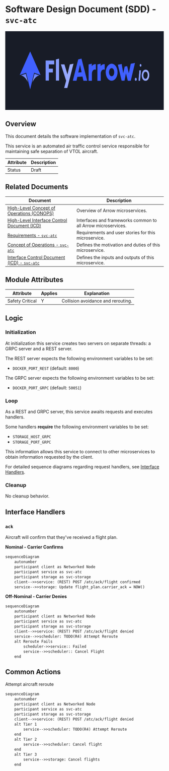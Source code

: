 # Software Design Document (SDD) - `svc-atc` 

<center>

<img src="https://github.com/Arrow-air/tf-github/raw/main/src/templates/doc-banner-services.png" style="height:250px" />

</center>

## Overview

This document details the software implementation of `svc-atc`.

This service is an automated air traffic control service responsible for maintaining safe separation of VTOL aircraft.

Attribute | Description
--- | ---
Status | Draft

## Related Documents

Document | Description
--- | ---
[High-Level Concept of Operations (CONOPS)](https://github.com/Arrow-air/se-services/blob/develop/docs/conops.md) | Overview of Arrow microservices.
[High-Level Interface Control Document (ICD)](https://github.com/Arrow-air/se-services/blob/develop/docs/icd.md)  | Interfaces and frameworks common to all Arrow microservices.
[Requirements - `svc-atc`](https://nocodb.arrowair.com/dashboard/#/nc/view/1f06e270-d36d-41cb-85ea-25a5d5d60c77) | Requirements and user stories for this microservice.
[Concept of Operations - `svc-atc`](./conops.md) | Defines the motivation and duties of this microservice.
[Interface Control Document (ICD) - `svc-atc`](./icd.md) | Defines the inputs and outputs of this microservice.

## Module Attributes

Attribute | Applies | Explanation
--- | --- | ---
Safety Critical | Y | Collision avoidance and rerouting.

## Logic

### Initialization

At initialization this service creates two servers on separate threads: a GRPC server and a REST server.

The REST server expects the following environment variables to be set:
- `DOCKER_PORT_REST` (default: `8000`)

The GRPC server expects the following environment variables to be set:
- `DOCKER_PORT_GRPC` (default: `50051`)

### Loop

As a REST and GRPC server, this service awaits requests and executes handlers.

Some handlers **require** the following environment variables to be set:
- `STORAGE_HOST_GRPC`
- `STORAGE_PORT_GRPC`

This information allows this service to connect to other microservices to obtain information requested by the client.

For detailed sequence diagrams regarding request handlers, see [Interface Handlers](#interface-handlers).

### Cleanup

No cleanup behavior.

## Interface Handlers

### `ack`

Aircraft will confirm that they've received a flight plan.

**Nominal - Carrier Confirms**
```mermaid
sequenceDiagram
    autonumber
    participant client as Networked Node
    participant service as svc-atc
    participant storage as svc-storage
    client-->>service: (REST) POST /atc/ack/flight confirmed
    service-->>storage: Update flight_plan.carrier_ack = NOW()
```

**Off-Nominal - Carrier Denies**
```mermaid
sequenceDiagram
    autonumber
    participant client as Networked Node
    participant service as svc-atc
    participant storage as svc-storage
    client-->>service: (REST) POST /atc/ack/flight denied
    service-->>scheduler: TODO(R4) Attempt Reroute
    alt Reroute Fails
        scheduler->>service:: Failed
        service-->>scheduler:: Cancel Flight
    end
```

## Common Actions

Attempt aircraft reroute

```mermaid
sequenceDiagram
    autonumber
    participant client as Networked Node
    participant service as svc-atc
    participant storage as svc-storage
    client-->>service: (REST) POST /atc/ack/flight denied
    alt Tier 1
        service-->>scheduler: TODO(R4) Attempt Reroute
    end
    alt Tier 2
        service-->>scheduler: Cancel flight
    end
    alt Tier 3
        service-->>storage: Cancel flights
    end
```
